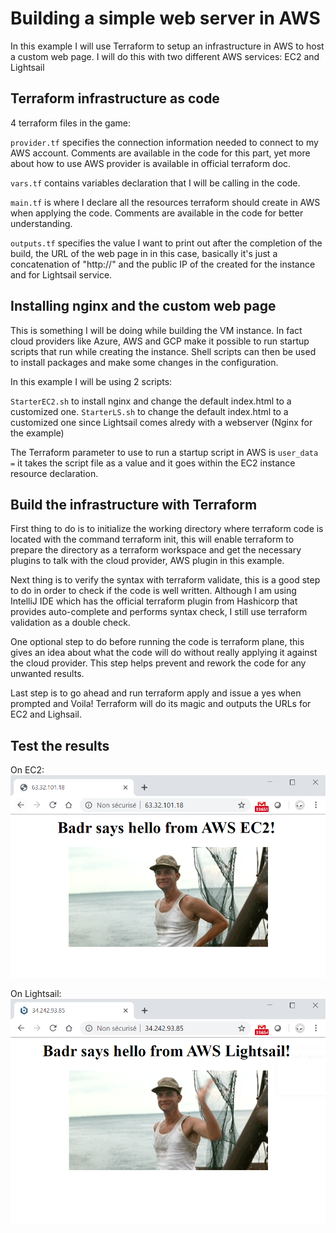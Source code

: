 # Building a simple web server in AWS  

In this example I will use Terraform to setup an infrastructure in AWS to host a custom web page. I will do this with two different AWS services: EC2 and Lightsail

## Terraform infrastructure as code
4 terraform files in the game:

`provider.tf` specifies the connection information needed to connect to my AWS account. Comments are available in the code for this part, yet more about how to use AWS provider is available in official terraform doc.

`vars.tf` contains variables declaration that I will be calling in the code.

`main.tf` is where I declare all the resources terraform should create in AWS when applying the code. Comments are available in the code for better understanding.

`outputs.tf` specifies the value I want to print out after the completion of the build, the URL of the web page in in this case, basically it's just a concatenation of "http://" and the public IP of the created for the instance and for Lightsail service.

## Installing nginx and the custom web page

This is something I will be doing while building the VM instance. In fact cloud providers like Azure, AWS and GCP make it possible to run startup scripts that run while creating the instance. Shell scripts can then be used to install packages and make some changes in the configuration.

In this example I will be using 2 scripts:

`StarterEC2.sh` to install nginx and change the default index.html to a customized one.
`StarterLS.sh` to change the default index.html to a customized one since Lightsail comes alredy with a webserver (Nginx for the example)

The Terraform parameter to use to run a startup script in AWS is `user_data =` it takes the script file as a value and it goes within the EC2 instance resource declaration.

## Build the infrastructure with Terraform

First thing to do is to initialize the working directory where terraform code is located with the command terraform init, this will enable terraform to prepare the directory as a terraform workspace and get the necessary plugins to talk with the cloud provider, AWS plugin in this example.

Next thing is to verify the syntax with terraform validate, this is a good step to do in order to check if the code is well written. Although I am using IntelliJ IDE which has the official terraform plugin from Hashicorp that provides auto-complete and performs syntax check, I still use terraform validation as a double check.

One optional step to do before running the code is terraform plane, this gives an idea about what the code will do without really applying it against the cloud provider. This step helps prevent and rework the code for any unwanted results.

Last step is to go ahead and run terraform apply and issue a yes when prompted and Voila! Terraform will do its magic and outputs the URLs for EC2 and Lighsail.

## Test the results

On EC2:
![screenshot](web-page-ec2.PNG)

On Lightsail:
![screenshot](web-page-ls.PNG)
